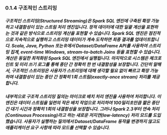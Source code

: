 ### 0.1.4 구조적인 스트리밍 

##### 구조적인 스트리밍(Structured Streaming)은 Spark SQL 엔진에 구축된 확장 가능하고 내결함성이 있는 스트림 처리 엔진입니다. 정적 데이터에 대한 일괄 계산을 표현하는 것과 같은 방식으로 스트리밍 계산을 표현할 수 있습니다. Spark SQL 엔진은 점진적으로 지속적으로 실행하고 스트리밍 데이터가 계속 도착하면 최종 결과를 업데이트합니다. Scala, Java, Python 또는 R에서 Dataset/DataFrame API를 사용하여 스트리밍 집계, event-time Windows, stream-to-batch Joins 등을 표현할 수 있습니다. 계산은 동일한 최적화된 Spark SQL 엔진에서 실행됩니다. 마지막으로 시스템은 체크포인트 및 미리 쓰기 로그를 통해 종단 간 정확히 한 번 내결함성을 보장합니다. 간단히 말해서, 구조적인 스트리밍은 사용자가 스트리밍에 대해 생각할 필요 없이 빠르고 확장 가능하며 내결함성이 있는 종단 간 정확히 1회 스트림(exactly-once stream) 처리를 제공합니다.

##### 내부적으로 구조적 스트리밍 질의는 마이크로 배치 처리 엔진을 사용하여 처리합니다. 이 엔진은 데이터 스트림을 일련의 작은 배치 작업으로 처리하여 100밀리초만큼 짧은 종단 간 대기 시간과 정확히 1회의 내결함성을 보장합니다. 그러나 Spark 2.3부터 연속 처리(Continuous Processing)라고 하는 새로운 저지연(low-latency) 처리 모드를 도입했습니다. 사용자가 실행하는 질의에서 Dataset/DataFrame 동작을 변경하지 않고도 애플리케이션 요구 사항에 따라 모드를 선택할 수 있습니다.
